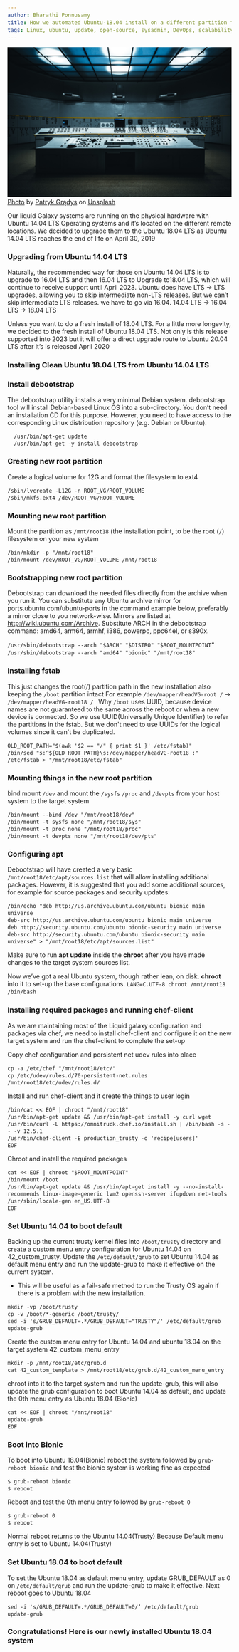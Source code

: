 ```yaml
---
author: Bharathi Ponnusamy
title: How we automated Ubuntu-18.04 install on a different partition from an existing Ubuntu installation
tags: Linux, ubuntu, update, open-source, sysadmin, DevOps, scalability, chef
---
```


![Clean setup](how-we-automated-ubuntu-18.04-install-on-a-different-partition-from-an-existing-ubuntu-installation/banner.jpg)
[Photo](https://unsplash.com/photos/4pPzKfd6BEg) by [Patryk Grądys](https://unsplash.com/@patrykgradyscom) on [Unsplash](https://unsplash.com)

Our liquid Galaxy systems are running on the physical hardware with Ubuntu 14.04 LTS Operating systems and it’s located on the different remote locations.
We decided to upgrade them to the Ubuntu 18.04 LTS as Ubuntu 14.04 LTS reaches the end of life on April 30, 2019

### Upgrading from Ubuntu 14.04 LTS

Naturally, the recommended way for those on Ubuntu 14.04 LTS is to upgrade to 16.04 LTS and then 16.04 LTS to Upgrade to18.04 LTS, which will continue to receive support until April 2023.
Ubuntu does have LTS -> LTS upgrades, allowing you to skip intermediate non-LTS releases.
But we can’t skip intermediate LTS releases. we have to go via 16.04. 
14.04 LTS -> 16.04 LTS -> 18.04 LTS

Unless you want to do a fresh install of 18.04 LTS.
For a little more longevity, we decided to the fresh install of Ubuntu 18.04 LTS. Not only is this release supported into 2023 but it will offer a direct upgrade route to Ubuntu 20.04 LTS after it’s is released April 2020

### Installing Clean Ubuntu 18.04 LTS from Ubuntu 14.04 LTS
### Install debootstrap
The debootstrap utility installs a very minimal Debian system. debootstrap tool will install Debian-based Linux OS into a sub-directory. You don’t need an installation CD for this purpose. However, you need to have access to the corresponding Linux distribution repository (e.g. Debian or Ubuntu).

```
  /usr/bin/apt-get update
  /usr/bin/apt-get -y install debootstrap
```

### Creating new root partition

Create a logical volume for 12G and format the filesystem to ext4

```
/sbin/lvcreate -L12G -n ROOT_VG/ROOT_VOLUME
/sbin/mkfs.ext4 /dev/ROOT_VG/ROOT_VOLUME
```

### Mounting new root partition

Mount the partition as `/mnt/root18` (the installation point, to be the root (`/`) filesystem on your new system

```
/bin/mkdir -p "/mnt/root18"
/bin/mount /dev/ROOT_VG/ROOT_VOLUME /mnt/root18
```

### Bootstrapping new root partition
Debootstrap can download the needed files directly from the archive when you run it. You can substitute any Ubuntu archive mirror for ports.ubuntu.com/ubuntu-ports in the command example below, preferably a mirror close to you network-wise. Mirrors are listed at http://wiki.ubuntu.com/Archive.
Substitute ARCH in the debootstrap command: amd64, arm64, armhf, i386, powerpc, ppc64el, or s390x.

`/usr/sbin/debootstrap --arch "$ARCH" "$DISTRO" "$ROOT_MOUNTPOINT”`
`/usr/sbin/debootstrap --arch "amd64" "bionic" "/mnt/root18"`

### Installing fstab

 This just changes the root(/) partition path in the new installation also keeping the `/boot` partition intact
	For example `/dev/mapper/headVG-root /`  -> `/dev/mapper/headVG-root18 / `
Why `/boot` uses UUID, because device names are not guaranteed to the same across the reboot or when a new device is connected. So we use UUID(Universally Unique Identifier) to refer the partitions in the fstab. But we don't need to use UUIDs for the logical volumes since it can't be duplicated. 

``` 
OLD_ROOT_PATH="$(awk '$2 == "/" { print $1 }' /etc/fstab)"
/bin/sed "s:^${OLD_ROOT_PATH}\s:/dev/mapper/headVG-root18 :" /etc/fstab > "/mnt/root18/etc/fstab" 
```

### Mounting things in the new root partition
bind mount `/dev` and mount the `/sysfs` `/proc` and `/devpts` from your host system to the target system

```
/bin/mount --bind /dev "/mnt/root18/dev"
/bin/mount -t sysfs none "/mnt/root18/sys"
/bin/mount -t proc none "/mnt/root18/proc"
/bin/mount -t devpts none "/mnt/root18/dev/pts"
```

### Configuring apt
Debootstrap will have created a very basic  `/mnt/root18/etc/apt/sources.list` that will allow installing additional packages. However, it is suggested that you add some additional sources, for example for source packages and security updates:

```
/bin/echo "deb http://us.archive.ubuntu.com/ubuntu bionic main universe
deb-src http://us.archive.ubuntu.com/ubuntu bionic main universe
deb http://security.ubuntu.com/ubuntu bionic-security main universe
deb-src http://security.ubuntu.com/ubuntu bionic-security main universe" > "/mnt/root18/etc/apt/sources.list"
```

Make sure to run **apt update** inside the **chroot** after you have made changes to the target system sources list.

Now we’ve got a real Ubuntu system, though rather lean, on disk. **chroot** into it to set-up the base configurations.
 `LANG=C.UTF-8 chroot /mnt/root18 /bin/bash`

### Installing required packages and running chef-client
As we are maintaining most of the Liquid galaxy configuration and packages via chef, we need to install chef-client and configure it on the new target system and run the chef-client to complete the set-up
 
Copy chef configuration and persistent net udev rules into place 
```
cp -a /etc/chef "/mnt/root18/etc/"
cp /etc/udev/rules.d/70-persistent-net.rules /mnt/root18/etc/udev/rules.d/
```

Install and run chef-client and it create the things to user login
```
/bin/cat << EOF | chroot "/mnt/root18"
/usr/bin/apt-get update && /usr/bin/apt-get install -y curl wget
/usr/bin/curl -L https://omnitruck.chef.io/install.sh | /bin/bash -s -- -v 12.5.1
/usr/bin/chef-client -E production_trusty -o 'recipe[users]'
EOF
```

Chroot and install the required packages 
```
cat << EOF | chroot "$ROOT_MOUNTPOINT"
/bin/mount /boot
/usr/bin/apt-get update && /usr/bin/apt-get install -y --no-install-recommends linux-image-generic lvm2 openssh-server ifupdown net-tools
/usr/sbin/locale-gen en_US.UTF-8
EOF
```

### Set Ubuntu 14.04 to boot default
Backing up the current trusty kernel files into `/boot/trusty` directory and create a custom menu entry configuration for Ubuntu 14.04 on 42_custom_trusty. 
Update the `/etc/default/grub` to set Ubuntu 14.04 as default menu entry and run the update-grub to make it effective on the current system.
 
* This will be useful as a fail-safe method to run the Trusty OS again if there is a problem with the new installation.


```
mkdir -vp /boot/trusty
cp -v /boot/*-generic /boot/trusty/
sed -i 's/GRUB_DEFAULT=.*/GRUB_DEFAULT="TRUSTY"/' /etc/default/grub
update-grub
```

Create the custom menu entry for Ubuntu 14.04 and ubuntu 18.04 on the target system 42_custom_menu_entry 
```
mkdir -p /mnt/root18/etc/grub.d
cat 42_custom_template > /mnt/root18/etc/grub.d/42_custom_menu_entry
```

 chroot into it to the target system and run the update-grub, this will also update the grub configuration to boot Ubuntu 14.04  as default, and update the 0th menu entry as Ubuntu 18.04 (Bionic) 
```
cat << EOF | chroot "/mnt/root18"
update-grub
EOF
```

### Boot into Bionic
To boot into Ubuntu 18.04(Bionic) reboot the system followed by `grub-reboot bionic`  and test the bionic system is working fine as expected 

```
$ grub-reboot bionic
$ reboot 
```

Reboot and test the 0th menu entry followed by `grub-reboot 0`
```
$ grub-reboot 0
$ reboot 
```

Normal reboot returns to the Ubuntu 14.04(Trusty) Because Default menu entry is set to Ubuntu 14.04(Trusty)

### Set Ubuntu 18.04 to boot default
To set the Ubuntu 18.04 as default menu entry, update GRUB_DEFAULT as 0  on  `/etc/default/grub`  and run the update-grub to make it effective.
Next reboot goes to  Ubuntu 18.04

```
sed -i 's/GRUB_DEFAULT=.*/GRUB_DEFAULT=0/‘ /etc/default/grub
update-grub
```

### Congratulations! Here is our newly installed Ubuntu 18.04 system
